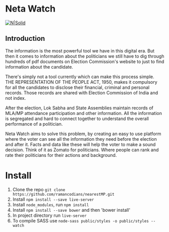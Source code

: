 # Neta Watch

[![N|Solid](https://c1.iggcdn.com/indiegogo-media-prod-cld/image/upload/c_fill,f_auto,h_225,w_380/v1515393332/hvbhmkzisxg1h1ydleey.jpg)](https://nodesource.com/products/nsolid)

## Introduction


The information is the most powerful tool we have in this digital era. But then it comes to information about the politicians we still have to dig through hundreds of pdf documents on Election Commission's website to just to find information about the candidate.

There's simply not a tool currently which can make this process simple.
THE REPRESENTATION OF THE PEOPLE ACT, 1950, makes it compulsory for all
the candidates to disclose their financial, criminal and personal records. Those records are shared with Election Commission of India and not index.

After the election, Lok Sabha and State Assemblies maintain records of MLA/MP attendance participation and other information. All the information is segregated and hard to connect together to understand the overall performance of a politician.

Neta Watch aims to solve this problem, by creating an easy to use platform where the voter can see all the information they need before the election and after it. Facts and data like these will help the voter to make a sound decision.
Think of it as Zomato for politicians. Where people can rank and rate their politicians for their actions and background.


# Install

1. Clone the repo `git clone https://github.com/ramancodians/nearestMP.git`
2. Install `npm install --save live-server`
3. Install `node_modules`, run `npm install`
4. Install `npm install --save bower` and then 'bower install'
5. In project directory run `live-server`
6. To compile SASS use `node-sass public/styles -o public/styles --watch`
